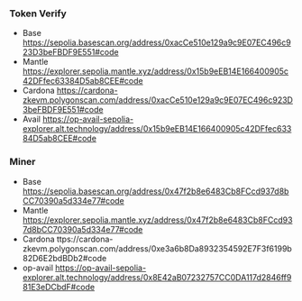 ### Token Verify
- Base https://sepolia.basescan.org/address/0xacCe510e129a9c9E07EC496c923D3beFBDF9E551#code
- Mantle https://explorer.sepolia.mantle.xyz/address/0x15b9eEB14E166400905c42DFfec63384D5ab8CEE#code
- Cardona https://cardona-zkevm.polygonscan.com/address/0xacCe510e129a9c9E07EC496c923D3beFBDF9E551#code
- Avail https://op-avail-sepolia-explorer.alt.technology/address/0x15b9eEB14E166400905c42DFfec63384D5ab8CEE#code

### Miner 
- Base https://sepolia.basescan.org/address/0x47f2b8e6483Cb8FCcd937d8bCC70390a5d334e77#code
- Mantle https://explorer.sepolia.mantle.xyz/address/0x47f2b8e6483Cb8FCcd937d8bCC70390a5d334e77#code
- Cardona ttps://cardona-zkevm.polygonscan.com/address/0xe3a6b8Da8932354592E7F3f6199b82D6E2bdBDb2#code
- op-avail https://op-avail-sepolia-explorer.alt.technology/address/0x8E42aB07232757CC0DA117d2846ff981E3eDCbdF#code